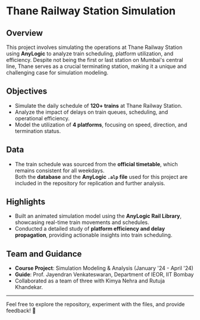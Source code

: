 # Thane Railway Station Simulation  

## Overview  
This project involves simulating the operations at Thane Railway Station using **AnyLogic** to analyze train scheduling, platform utilization, and efficiency. Despite not being the first or last station on Mumbai's central line, Thane serves as a crucial terminating station, making it a unique and challenging case for simulation modeling.  

## Objectives  
- Simulate the daily schedule of **120+ trains** at Thane Railway Station.  
- Analyze the impact of delays on train queues, scheduling, and operational efficiency.  
- Model the utilization of **4 platforms**, focusing on speed, direction, and termination status.  

## Data  
- The train schedule was sourced from the **official timetable**, which remains consistent for all weekdays.  
 Both the **database** and the **AnyLogic `.alp` file** used for this project are included in the repository for replication and further analysis.  
## Highlights  
- Built an animated simulation model using the **AnyLogic Rail Library**, showcasing real-time train movements and schedules.  
- Conducted a detailed study of **platform efficiency and delay propagation**, providing actionable insights into train scheduling.  

## Team and Guidance  
- **Course Project**: Simulation Modeling & Analysis (January '24 - April '24)  
- **Guide**: Prof. Jayendran Venkateswaran, Department of IEOR, IIT Bombay  
- Collaborated as a team of three with Kimya Nehra and Rutuja Khandekar.

---  
Feel free to explore the repository, experiment with the files, and provide feedback! 🚂

